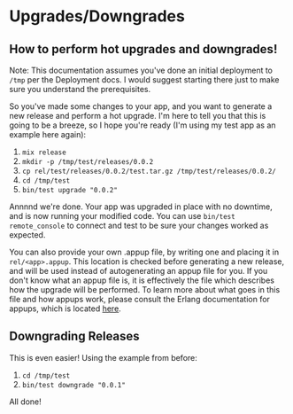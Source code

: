 # Upgrades/Downgrades

## How to perform hot upgrades and downgrades!

Note: This documentation assumes you've done an initial deployment to `/tmp` per the Deployment docs. I would suggest starting there just to make sure you understand the prerequisites.

So you've made some changes to your app, and you want to generate a new release and perform a hot upgrade. I'm here to tell you that this is going to be a breeze, so I hope you're ready (I'm using my test app as an example here again):

1. `mix release`
2. `mkdir -p /tmp/test/releases/0.0.2`
3. `cp rel/test/releases/0.0.2/test.tar.gz /tmp/test/releases/0.0.2/`
4. `cd /tmp/test`
5. `bin/test upgrade "0.0.2"`

Annnnd we're done. Your app was upgraded in place with no downtime, and is now running your modified code. You can use `bin/test remote_console` to connect and test to be sure your changes worked as expected.

You can also provide your own .appup file, by writing one and placing it in
`rel/<app>.appup`. This location is checked before generating a new
release, and will be used instead of autogenerating an appup file for
you. If you don't know what an appup file is, it is effectively the file which describes how the upgrade will be performed. To learn more about what goes in this file and how appups work, please consult the Erlang documentation for appups, which is located [here](http://www.erlang.org/doc/design_principles/appup_cookbook.html).

## Downgrading Releases

This is even easier! Using the example from before:

1. `cd /tmp/test`
2. `bin/test downgrade "0.0.1"`

All done!
